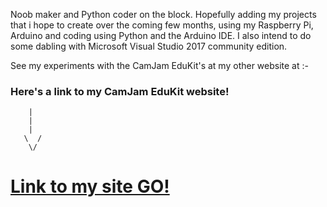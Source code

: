    Noob maker and Python coder on the block. Hopefully adding my projects that i hope to create over the coming few months, using my Raspberry Pi, Arduino and coding using Python and the Arduino IDE. I also intend to do some dabling with Microsoft Visual Studio 2017 community edition.

See my experiments with the CamJam EduKit's at my other website at :- 
### Here's a link to my CamJam EduKit website!

        |
        |
        |
       \  /
        \/

# [Link to my site GO!](https://noobcoder-and-maker.github.io/NoobCoders-experiments-with-the-CamJam-EduKit)
